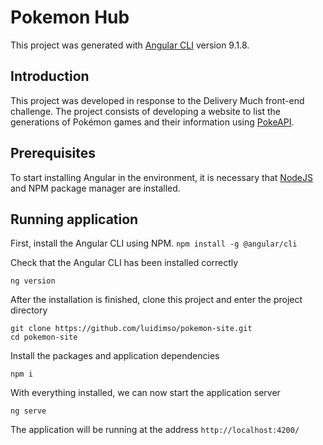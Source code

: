 # Pokemon Hub

This project was generated with [Angular CLI](https://github.com/angular/angular-cli) version 9.1.8.


## Introduction
This project was developed in response to the Delivery Much front-end challenge. The project consists of developing a website to list the generations of Pokémon games and their information using [PokeAPI](https://pokeapi.co/).


## Prerequisites
To start installing Angular in the environment, it is necessary that [NodeJS](https://nodejs.org/) and NPM package manager are installed.


## Running application
First, install the Angular CLI using NPM.
```npm install -g @angular/cli```

Check that the Angular CLI has been installed correctly
```
ng version
```

After the installation is finished, clone this project and enter the project directory
```
git clone https://github.com/luidimso/pokemon-site.git
cd pokemon-site
```

Install the packages and application dependencies
```
npm i
```

With everything installed, we can now start the application server
```
ng serve
```

The application will be running at the address `http://localhost:4200/`
